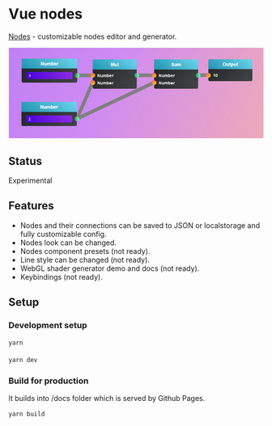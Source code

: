 # Vue nodes

[Nodes](https://m0ksem.github.io/vue-nodes) - customizable nodes editor and generator.

![](/public/readme-image.png)

## Status

Experimental

## Features

- Nodes and their connections can be saved to JSON or localstorage and fully customizable config.
- Nodes look can be changed.
- Nodes component presets (not ready).
- Line style can be changed (not ready).
- WebGL shader generator demo and docs (not ready).
- Keybindings (not ready).

## Setup

### Development setup
```bash
yarn

yarn dev
```

### Build for production
It builds into /docs folder which is served by Github Pages.
```bash
yarn build
```